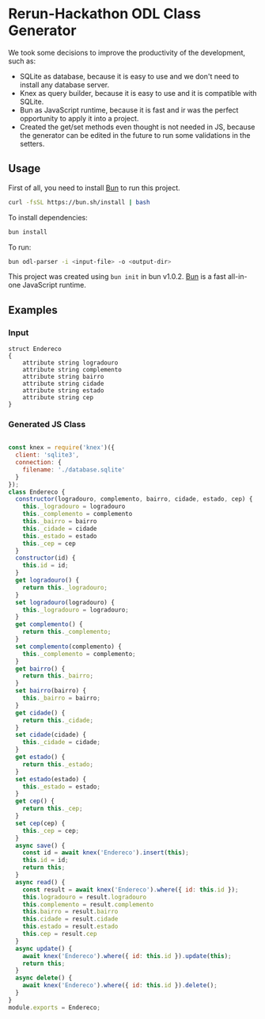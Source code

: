 # Rerun-Hackathon ODL Class Generator

We took some decisions to improve the productivity of the development, such as:

- SQLite as database, because it is easy to use and we don't need to install any database server.
- Knex as query builder, because it is easy to use and it is compatible with SQLite.
- Bun as JavaScript runtime, because it is fast and ir was the perfect opportunity to apply it into a project.
- Created the get/set methods even thought is not needed in JS, because the generator can be edited in the future to run some validations in the setters.



## Usage

First of all, you need to install [Bun](https://bun.sh) to run this project.
```bash
curl -fsSL https://bun.sh/install | bash
```

To install dependencies:

```bash
bun install
```

To run:

```bash
bun odl-parser -i <input-file> -o <output-dir>
```

This project was created using `bun init` in bun v1.0.2. [Bun](https://bun.sh) is a fast all-in-one JavaScript runtime.



## Examples

### Input

```
struct Endereco
{
    attribute string logradouro
    attribute string complemento
    attribute string bairro
    attribute string cidade
    attribute string estado
    attribute string cep
}
```

### Generated JS Class

```js

const knex = require('knex')({
  client: 'sqlite3',
  connection: {
    filename: './database.sqlite'
  }
});
class Endereco {
  constructor(logradouro, complemento, bairro, cidade, estado, cep) {
    this._logradouro = logradouro
    this._complemento = complemento
    this._bairro = bairro
    this._cidade = cidade
    this._estado = estado
    this._cep = cep
  }
  constructor(id) {
    this.id = id;
  }
  get logradouro() {
    return this._logradouro;
  }
  set logradouro(logradouro) {
    this._logradouro = logradouro;
  }
  get complemento() {
    return this._complemento;
  }
  set complemento(complemento) {
    this._complemento = complemento;
  }
  get bairro() {
    return this._bairro;
  }
  set bairro(bairro) {
    this._bairro = bairro;
  }
  get cidade() {
    return this._cidade;
  }
  set cidade(cidade) {
    this._cidade = cidade;
  }
  get estado() {
    return this._estado;
  }
  set estado(estado) {
    this._estado = estado;
  }
  get cep() {
    return this._cep;
  }
  set cep(cep) {
    this._cep = cep;
  }
  async save() {
    const id = await knex('Endereco').insert(this);
    this.id = id;
    return this;
  }
  async read() {
    const result = await knex('Endereco').where({ id: this.id });
    this.logradouro = result.logradouro
    this.complemento = result.complemento
    this.bairro = result.bairro
    this.cidade = result.cidade
    this.estado = result.estado
    this.cep = result.cep
  }
  async update() {
    await knex('Endereco').where({ id: this.id }).update(this);
    return this;
  }
  async delete() {
    await knex('Endereco').where({ id: this.id }).delete();
  }
}
module.exports = Endereco;

```